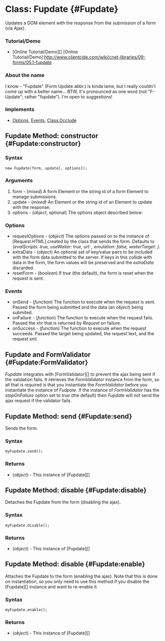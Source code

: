 Class: Fupdate {#Fupdate}
=========================
Updates a DOM element with the response from the submission of a form (via Ajax).

### Tutorial/Demo

* [Online Tutorial/Demo][]
[Online Tutorial/Demo]:http://www.clientcide.com/wiki/cnet-libraries/09-forms/05.1-fupdate

### About the name

I know - "Fupdate" (Form Update abbr.) is kinda lame, but I really couldn't come up with a better name... BTW, it's pronounced as one word (not "F-Update"; rather "fupdate"). I'm open to suggestions!

### Implements

- [Options][], [Events][], [Class.Occlude][]

Fupdate Method: constructor {#Fupdate:constructor}
--------------------------------------------------

### Syntax

	new Fupdate(form, update[, options]);

### Arguments

1. form  - (*mixed*) A form Element or the string id of a form Element to manage submissions.
2. update - (*mixed*) An Element or the string id of an Element to update with the response.
3. options - (*object*, optional) The options object described below:

### Options

* requestOptions - (*object*) The options passed on to the instance of [Request.HTML] created by the class that sends the form. Defaults to *{evalScripts: true, useWaiter: true, url: <the form url>, emulation: false, waiterTarget: <the update argument>}*.
* extraData - (*object*) An optional set of key/value pairs to be included with the form data submitted to the server. If keys in this collide with data in the form, the form values will be preserved and the *extraData* discarded.
* resetForm - (*boolean*) If *true* (the default), the form is reset when the request is sent.

### Events

* onSend - (*function*) The function to execute when the request is sent. Passed the form being submitted and the data (an *object*) being submited.
* onFailure - (*function*) The function to execute when the request fails. Passed the xhr that is returned by *Request* on failure.
* onSuccess - (*function*) The function to execute when the request succeeds. Passed the target being updated, the request text, and the request xml.

Fupdate and FormValidator {#Fupdate:FormValidator}
-------------------------------------------------

*Fupdate* integrates with [FormValidator][] to prevent the ajax being sent if the validation fails. It retrieves the *FormValidator* instance from the form, so all that is required is that you instantiate the *FormValidator* before you instantiate the instance of *Fudpate*. If the instance of *FormValidator* has the *stopOnFailure* option set to *true* (the default) then *Fupdate* will not send the ajax request if the validator fails.

Fupdate Method: send {#Fupdate:send}
--------------------------------------

Sends the form.

### Syntax

	myFupdate.send();

### Returns

* (*object*) - This instance of [Fupdate][]

Fupdate Method: disable {#Fupdate:disable}
--------------------------------------

Detaches the Fupdate from the form (disabling the ajax).

### Syntax

	myFupdate.disable();

### Returns

* (*object*) - This instance of [Fupdate][]

Fupdate Method: disable {#Fupdate:enable}
--------------------------------------

Attaches the Fupdate to the form (enabling the ajax). Note that this is done on instantiation, so you only need to use this method if you disable the [Fupdate][] instance and want to re-enable it.

### Syntax

	myFupdate.enable();

### Returns

* (*object*) - This instance of [Fupdate][]


[Chain]: /core/Class/Class.Extras#Chain
[Events]: /core/Class/Class.Extras#Events
[Options]: /core/Class/Class.Extras#Options
[Class.Occlude]: /more/Class/Class.Occlude